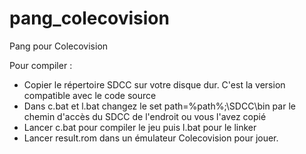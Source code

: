 # pang_colecovision
Pang pour Colecovision

Pour compiler :

  - Copier le répertoire SDCC sur votre disque dur. C'est la version compatible avec le code source
  - Dans c.bat et l.bat changez le set path=%path%;\SDCC\bin par le chemin d'accès du SDCC de l'endroit ou vous l'avez copié
  - Lancer c.bat pour compiler le jeu puis l.bat pour le linker
  - Lancer result.rom dans un émulateur Colecovision pour jouer.
